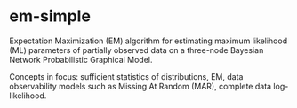 # em-simple

Expectation Maximization (EM) algorithm for estimating maximum likelihood (ML) parameters of partially observed data on a three-node Bayesian Network Probabilistic Graphical Model.

Concepts in focus: sufficient statistics of distributions, EM, data observability models such as Missing At Random (MAR), complete data log-likelihood.
